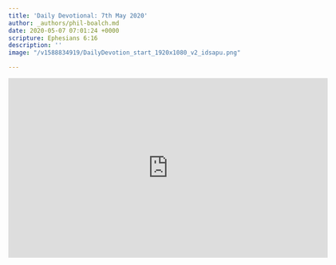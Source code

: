 ```yaml
---
title: 'Daily Devotional: 7th May 2020'
author: _authors/phil-boalch.md
date: 2020-05-07 07:01:24 +0000
scripture: Ephesians 6:16
description: ''
image: "/v1588834919/DailyDevotion_start_1920x1080_v2_idsapu.png"

---
```

<iframe src="https://player.vimeo.com/video/415633443" width="640" height="360" frameborder="0" allow="autoplay; fullscreen" allowfullscreen></iframe>